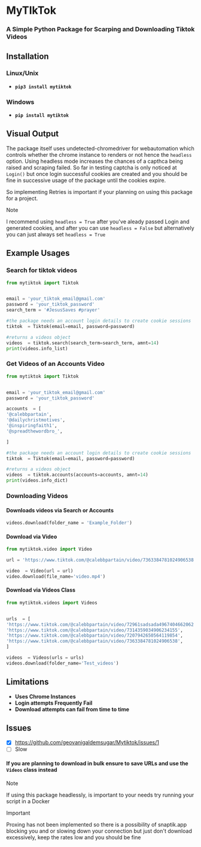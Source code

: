 # MyTIkTok
### A Simple Python Package for Scarping and Downloading Tiktok Videos


## Installation

### Linux/Unix 
-  **`pip3 install mytiktok`**

### Windows
-  **`pip install mytiktok`**

## Visual Output
The package itself uses undetected-chromedriver for webautomation which controls whether the chrome instance to renders or not  hence the `headless` option. Using headless mode increases the chances of a capthca being raised and scraping failed. So far in testing captcha is only noticed at `Login()`  but once login successful cookies are created and you should be fine in successive usage of the package until the cookies expire.

So implementing Retries is important if your planning on using this package for a project.

> [!NOTE]
> I recommend using `headless = True` after you've aleady passed Login and generated cookies, and after you can use `headless = False` but alternatively you can just always set `headless = True`




## Example Usages
### Search for tiktok videos

```python 
from mytiktok import Tiktok


email = 'your_tiktok_email@gmail.com'
password = 'your_tiktok_password'
search_term = '#JesusSaves #prayer'

#the package needs an account login details to create cookie sessions 
tiktok  = Tiktok(email=email, password=password)

#returns a videos object
videos  = tiktok.search(search_term=search_term, amnt=14)
print(videos.info_list)

``` 
### Get Videos of an Accounts Video

```python 
from mytiktok import Tiktok


email = 'your_tiktok_email@gmail.com'
password = 'your_tiktok_password'

accounts  = [
'@calebbpartain',
'@dailychristmotives',
'@inspiringfaith1',
'@spreadthewordbro_',

]

#the package needs an account login details to create cookie sessions 
tiktok  = Tiktok(email=email, password=password)

#returns a videos object
videos  = tiktok.accounts(accounts=accounts, amnt=14)
print(videos.info_dict)

```
### Downloading Videos

#### Downloads videos via Search  or Accounts

```python         
videos.download(folder_name = 'Example_Folder') 
```

#### Download via Video

```python
from mytiktok.video import Video

url = 'https://www.tiktok.com/@calebbpartain/video/7363384781024906538'

video  = Video(url = url)
video.download(file_name='video.mp4')

```
#### Download via Videos Class
```python
from mytiktok.videos import Videos


urls  = [
'https://www.tiktok.com/@calebbpartain/video/72961sadsada4967404662062',
'https://www.tiktok.com/@calebbpartain/video/7314359034906234155',
'https://www.tiktok.com/@calebbpartain/video/7207942650564119854',
'https://www.tiktok.com/@calebbpartain/video/7363384781024906538',
]

videos  = Videos(urls = urls)
videos.download(folder_name='Test_videos')

```

## Limitations
- **Uses Chrome Instances**
- **Login attempts Frequently Fail**
- **Download attempts can fail from time to time**

## Issues
- [x] https://github.com/geovanigaldemsugar/Mytiktok/issues/1
- [ ] Slow 

#### If you are planning to download in bulk ensure to save URLs and use the `Videos` class instead

> [!NOTE]
> If using this package headlessly, is important to your needs try running your script in a Docker

> [!IMPORTANT]
> Proxing has not been implemented so there is a possibility of snaptik.app blocking you and or slowing down your connection but just don't download excessively, keep the rates low and you should be fine
